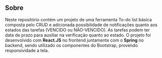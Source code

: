 ## Sobre

Neste repositório contém um projeto de uma ferramenta To-do list básica composta pelo CRUD e adicionada possibilidade de notificações quanto aos estados das tarefas (VENCIDO ou NÃO-VENCIDO). As tarefas podem ter data de prazo para auxiliar na verificação quanto ao estado. O projeto foi desenvolvido com **React.JS** no frontend juntamente com o **Spring** no backend, sendo utilizado os componentes do Bootstrap, provendo responsividade a tela.
